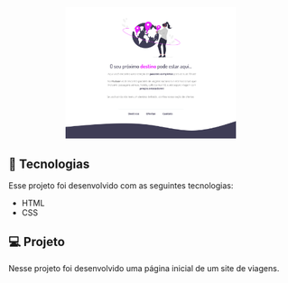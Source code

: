 <p align="center">
  <img alt="Preview do projeto desenvolvido." src="preview/imgprojeto2.png" width="60%">
</p>


## 🚀 Tecnologias

Esse projeto foi desenvolvido com as seguintes tecnologias:

- HTML
- CSS

## 💻 Projeto

Nesse projeto foi desenvolvido uma página inicial de um site de viagens.
